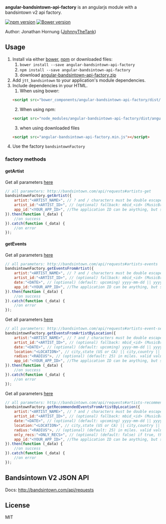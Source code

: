 **angular-bandsintown-api-factory** is an angularjs module with a bandsintown v2 api factory.

[![npm version](https://badge.fury.io/js/angular-bandsintown-api-factory.png)](https://badge.fury.io/js/angular-bandsintown-api-factory)
[![Bower version](https://badge.fury.io/bo/angular-bandsintown-api-factory.png)](https://badge.fury.io/bo/angular-bandsintown-api-factory)

Author: Jonathan Hornung ([JohnnyTheTank](https://github.com/JohnnyTheTank))

## Usage
1. Install via either [bower](http://bower.io/), [npm](https://www.npmjs.com/) or downloaded files:
    1. `bower install --save angular-bandsintown-api-factory`
    2. `npm install --save angular-bandsintown-api-factory`
    3. download [angular-bandsintown-api-factory.zip](https://github.com/JohnnyTheTank/angular-bandsintown-api-factory/zipball/master)
2. Add `jtt_bandsintown` to your application's module dependencies.
3. Include dependencies in your HTML.
    1. When using bower:
    ```html
    <script src="bower_components/angular-bandsintown-api-factory/dist/angular-bandsintown-api-factory.min.js"></script>
    ```
    2. When using npm:
    ```html
    <script src="node_modules/angular-bandsintown-api-factory/dist/angular-bandsintown-api-factory.min.js"></script>
    ```
    3. when using downloaded files
    ```html
    <script src="angular-bandsintown-api-factory.min.js"></script>
    ```
4. Use the factory `bandsintownFactory`


### factory methods

#### getArtist
Get all parameters [here](http://bandsintown.com/api/requests#artists-get)
```js
// all parameters: http://bandsintown.com/api/requests#artists-get
bandsintownFactory.getArtist({
    artist:"<ARTIST_NAME>", // ? and / characters must be double escaped. Artists such as "AC/DC" will end up as "AC%252FDC"
    artist_id:"<ARTIST_ID>", // (optional) fallback: mbid_<id> (MusicBrainz ID), fbid_<id> (Facebook Page ID)
    app_id:"<YOUR_APP_ID>", //The application ID can be anything, but should be a word that describes your application or company.
}).then(function (_data) {
    //on success
}).catch(function (_data) {
    //on error
});
```

#### getEvents
Get all parameters [here](http://bandsintown.com/api/requests#artists-events)
```js
// all parameters: http://bandsintown.com/api/requests#artists-events
bandsintownFactory.getEventsFromArtist({
    artist:"<ARTIST_NAME>", // ? and / characters must be double escaped. Artists such as "AC/DC" will end up as "AC%252FDC"
    artist_id:"<ARTIST_ID>", // (optional) fallback: mbid_<id> (MusicBrainz ID), fbid_<id> (Facebook Page ID)
    date:"<DATE>", // (optional) (default: upcoming) yyyy-mm-dd || yyyy-mm-dd,yyyy-mm-dd (inclusive range) || upcoming || all
    app_id:"<YOUR_APP_ID>", //The application ID can be anything, but should be a word that describes your application or company.
}).then(function (_data) {
    //on success
}).catch(function (_data) {
    //on error
});
```

Get all parameters [here](http://bandsintown.com/api/requests#artists-event-search)
```js
// all parameters: http://bandsintown.com/api/requests#artists-event-search
bandsintownFactory.getEventsFromArtistByLocation({
    artist:"<ARTIST_NAME>", // ? and / characters must be double escaped. Artists such as "AC/DC" will end up as "AC%252FDC"
    artist_id:"<ARTIST_ID>", // (optional) fallback: mbid_<id> (MusicBrainz ID), fbid_<id> (Facebook Page ID)
    date:"<DATE>", // (optional) (default: upcoming) yyyy-mm-dd || yyyy-mm-dd,yyyy-mm-dd (inclusive range) || upcoming || all
    location:"<LOCATION>", // city,state (US or CA) || city,country || lat,lon || ip address
    radius:"<RADIUS">, // (optional) (default: 25) in miles. valid values: 0-150
    app_id:"<YOUR_APP_ID>", //The application ID can be anything, but should be a word that describes your application or company.
}).then(function (_data) {
    //on success
}).catch(function (_data) {
    //on error
});
```

Get all parameters [here](http://bandsintown.com/api/requests#artists-recommended-events)
```js
// all parameters: http://bandsintown.com/api/requests#artists-recommended-events
bandsintownFactory.getRecommendedEventsFromArtistByLocation({
    artist:"<ARTIST_NAME>", // ? and / characters must be double escaped. Artists such as "AC/DC" will end up as "AC%252FDC"
    artist_id:"<ARTIST_ID>", // (optional) fallback: mbid_<id> (MusicBrainz ID), fbid_<id> (Facebook Page ID)
    date:"<DATE>", // (optional) (default: upcoming) yyyy-mm-dd || yyyy-mm-dd,yyyy-mm-dd (inclusive range) || upcoming || all
    location:"<LOCATION>", // city,state (US or CA) || city,country || lat,lon || ip address
    radius:"<RADIUS">, // (optional) (default: 25) in miles. valid values: 0-150
    only_recs:"<ONLY_RECS>", // (optional) (default: false) if true, the response will only include matching events for artists similar to the specified artist. if false, the response may also include matching events for the specified artist.
    app_id:"<YOUR_APP_ID>", //The application ID can be anything, but should be a word that describes your application or company.
}).then(function (_data) {
    //on success
}).catch(function (_data) {
    //on error
});
```

## Bandsintown V2 JSON API
Docs: http://bandsintown.com/api/requests


## License

MIT